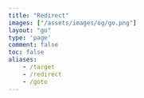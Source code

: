 ```yaml
---
title: "Redirect"
images: ["/assets/images/og/go.png"]
layout: "go"
type: 'page'
comment: false
toc: false
aliases:
    - /target
    - /redirect
    - /goto
---
```

